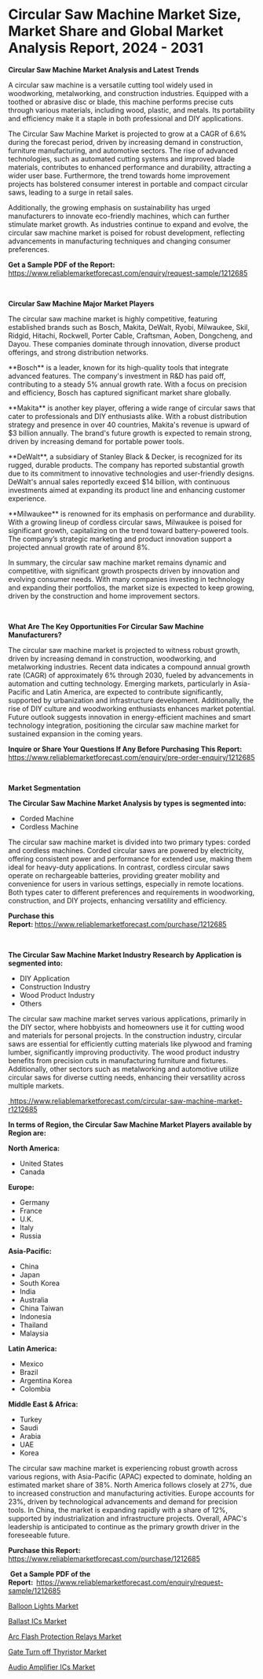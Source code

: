 <p><h1>Circular Saw Machine Market Size, Market Share and Global Market Analysis Report, 2024 - 2031</h1></p><p><strong>Circular Saw Machine Market Analysis and Latest Trends</strong></p>
<p><p>A circular saw machine is a versatile cutting tool widely used in woodworking, metalworking, and construction industries. Equipped with a toothed or abrasive disc or blade, this machine performs precise cuts through various materials, including wood, plastic, and metals. Its portability and efficiency make it a staple in both professional and DIY applications.</p><p>The Circular Saw Machine Market is projected to grow at a CAGR of 6.6% during the forecast period, driven by increasing demand in construction, furniture manufacturing, and automotive sectors. The rise of advanced technologies, such as automated cutting systems and improved blade materials, contributes to enhanced performance and durability, attracting a wider user base. Furthermore, the trend towards home improvement projects has bolstered consumer interest in portable and compact circular saws, leading to a surge in retail sales.</p><p>Additionally, the growing emphasis on sustainability has urged manufacturers to innovate eco-friendly machines, which can further stimulate market growth. As industries continue to expand and evolve, the circular saw machine market is poised for robust development, reflecting advancements in manufacturing techniques and changing consumer preferences.</p></p>
<p><strong>Get a Sample PDF of the Report:&nbsp;</strong> <a href="https://www.reliablemarketforecast.com/enquiry/request-sample/1212685?utm_campaign=1110&utm_medium=2&utm_source=Github&utm_content=ia&utm_term=06102024&utm_id=circular-saw-machine">https://www.reliablemarketforecast.com/enquiry/request-sample/1212685</a></p>
<p>&nbsp;</p>
<p><strong>Circular Saw Machine Major Market Players</strong></p>
<p><p>The circular saw machine market is highly competitive, featuring established brands such as Bosch, Makita, DeWalt, Ryobi, Milwaukee, Skil, Ridgid, Hitachi, Rockwell, Porter Cable, Craftsman, Aoben, Dongcheng, and Dayou. These companies dominate through innovation, diverse product offerings, and strong distribution networks.</p><p>**Bosch** is a leader, known for its high-quality tools that integrate advanced features. The company's investment in R&D has paid off, contributing to a steady 5% annual growth rate. With a focus on precision and efficiency, Bosch has captured significant market share globally.</p><p>**Makita** is another key player, offering a wide range of circular saws that cater to professionals and DIY enthusiasts alike. With a robust distribution strategy and presence in over 40 countries, Makita's revenue is upward of $3 billion annually. The brand's future growth is expected to remain strong, driven by increasing demand for portable power tools.</p><p>**DeWalt**, a subsidiary of Stanley Black & Decker, is recognized for its rugged, durable products. The company has reported substantial growth due to its commitment to innovative technologies and user-friendly designs. DeWalt's annual sales reportedly exceed $14 billion, with continuous investments aimed at expanding its product line and enhancing customer experience.</p><p>**Milwaukee** is renowned for its emphasis on performance and durability. With a growing lineup of cordless circular saws, Milwaukee is poised for significant growth, capitalizing on the trend toward battery-powered tools. The company’s strategic marketing and product innovation support a projected annual growth rate of around 8%.</p><p>In summary, the circular saw machine market remains dynamic and competitive, with significant growth prospects driven by innovation and evolving consumer needs. With many companies investing in technology and expanding their portfolios, the market size is expected to keep growing, driven by the construction and home improvement sectors.</p></p>
<p>&nbsp;</p>
<p><strong>What Are The Key Opportunities For Circular Saw Machine Manufacturers?</strong></p>
<p><p>The circular saw machine market is projected to witness robust growth, driven by increasing demand in construction, woodworking, and metalworking industries. Recent data indicates a compound annual growth rate (CAGR) of approximately 6% through 2030, fueled by advancements in automation and cutting technology. Emerging markets, particularly in Asia-Pacific and Latin America, are expected to contribute significantly, supported by urbanization and infrastructure development. Additionally, the rise of DIY culture and woodworking enthusiasts enhances market potential. Future outlook suggests innovation in energy-efficient machines and smart technology integration, positioning the circular saw machine market for sustained expansion in the coming years.</p></p>
<p><strong>Inquire or Share Your Questions If Any Before Purchasing This Report:</strong> <a href="https://www.reliablemarketforecast.com/enquiry/pre-order-enquiry/1212685?utm_campaign=1110&utm_medium=2&utm_source=Github&utm_content=ia&utm_term=06102024&utm_id=circular-saw-machine">https://www.reliablemarketforecast.com/enquiry/pre-order-enquiry/1212685</a></p>
<p>&nbsp;</p>
<p><strong>Market Segmentation</strong></p>
<p><strong>The Circular Saw Machine Market Analysis by types is segmented into:</strong></p>
<p><ul><li>Corded Machine</li><li>Cordless Machine</li></ul></p>
<p><p>The circular saw machine market is divided into two primary types: corded and cordless machines. Corded circular saws are powered by electricity, offering consistent power and performance for extended use, making them ideal for heavy-duty applications. In contrast, cordless circular saws operate on rechargeable batteries, providing greater mobility and convenience for users in various settings, especially in remote locations. Both types cater to different preferences and requirements in woodworking, construction, and DIY projects, enhancing versatility and efficiency.</p></p>
<p><strong>Purchase this Report:&nbsp;</strong><a href="https://www.reliablemarketforecast.com/purchase/1212685?utm_campaign=1110&utm_medium=2&utm_source=Github&utm_content=ia&utm_term=06102024&utm_id=circular-saw-machine">https://www.reliablemarketforecast.com/purchase/1212685</a></p>
<p>&nbsp;</p>
<p><strong>The Circular Saw Machine Market Industry Research by Application is segmented into:</strong></p>
<p><ul><li>DIY Application</li><li>Construction Industry</li><li>Wood Product Industry</li><li>Others</li></ul></p>
<p><p>The circular saw machine market serves various applications, primarily in the DIY sector, where hobbyists and homeowners use it for cutting wood and materials for personal projects. In the construction industry, circular saws are essential for efficiently cutting materials like plywood and framing lumber, significantly improving productivity. The wood product industry benefits from precision cuts in manufacturing furniture and fixtures. Additionally, other sectors such as metalworking and automotive utilize circular saws for diverse cutting needs, enhancing their versatility across multiple markets.</p></p>
<p><a href="https://www.reliablemarketforecast.com/circular-saw-machine-market-r1212685?utm_campaign=1110&utm_medium=2&utm_source=Github&utm_content=ia&utm_term=06102024&utm_id=circular-saw-machine">&nbsp;https://www.reliablemarketforecast.com/circular-saw-machine-market-r1212685</a></p>
<p><strong>In terms of Region, the Circular Saw Machine Market Players available by Region are:</strong></p>
<p>
    <p> <strong> North America: </strong>
        <ul>
            <li>United States</li>
            <li>Canada</li>
        </ul>
        </p> 
    <p> <strong> Europe: </strong>
        <ul>
            <li>Germany</li>
            <li>France</li>
            <li>U.K.</li>
            <li>Italy</li>
            <li>Russia</li>
        </ul>
        </p> 
    <p> <strong> Asia-Pacific: </strong>
        <ul>
            <li>China</li>
            <li>Japan</li>
            <li>South Korea</li>
            <li>India</li>
            <li>Australia</li>
            <li>China Taiwan</li>
            <li>Indonesia</li>
            <li>Thailand</li>
            <li>Malaysia</li>
        </ul>
        </p> 
    <p> <strong> Latin America: </strong>
        <ul>
            <li>Mexico</li>
            <li>Brazil</li>
            <li>Argentina Korea</li>
            <li>Colombia</li>
        </ul>
        </p> 
    <p> <strong> Middle East & Africa: </strong>
        <ul>
            <li>Turkey</li>
            <li>Saudi</li>
            <li>Arabia</li>
            <li>UAE</li>
            <li>Korea</li>
        </ul>
    </p>
    </p>
<p><p>The circular saw machine market is experiencing robust growth across various regions, with Asia-Pacific (APAC) expected to dominate, holding an estimated market share of 38%. North America follows closely at 27%, due to increased construction and manufacturing activities. Europe accounts for 23%, driven by technological advancements and demand for precision tools. In China, the market is expanding rapidly with a share of 12%, supported by industrialization and infrastructure projects. Overall, APAC's leadership is anticipated to continue as the primary growth driver in the foreseeable future.</p></p>
<p><strong>Purchase this Report: </strong><a href="https://www.reliablemarketforecast.com/purchase/1212685?utm_campaign=1110&utm_medium=2&utm_source=Github&utm_content=ia&utm_term=06102024&utm_id=circular-saw-machine">https://www.reliablemarketforecast.com/purchase/1212685</a></p>
<p>&nbsp;<strong>Get a Sample PDF of the Report:&nbsp;&nbsp;</strong><a href="https://www.reliablemarketforecast.com/enquiry/request-sample/1212685?utm_campaign=1110&utm_medium=2&utm_source=Github&utm_content=ia&utm_term=06102024&utm_id=circular-saw-machine">https://www.reliablemarketforecast.com/enquiry/request-sample/1212685</a></p>
<p><strong></strong></p>
<p><p><a href="https://github.com/WillieWoodard/Market-Research-Report-List-6/blob/main/balloon-lights-market.md?utm_campaign=1110&utm_medium=2&utm_source=Github&utm_content=ia&utm_term=06102024&utm_id=circular-saw-machine">Balloon Lights Market</a></p><p><a href="https://issuu.com/reportprime-2/docs/ballast-ics-market-size-2030.pptx_17d8269e4d1e59?utm_campaign=1110&utm_medium=2&utm_source=Github&utm_content=ia&utm_term=06102024&utm_id=circular-saw-machine">Ballast ICs Market</a></p><p><a href="https://www.linkedin.com/pulse/insights-arc-flash-protection-relays-market-size-which-expanding-valae?utm_campaign=1110&utm_medium=2&utm_source=Github&utm_content=ia&utm_term=06102024&utm_id=circular-saw-machine">Arc Flash Protection Relays Market</a></p><p><a href="https://www.linkedin.com/pulse/global-gate-turn-off-thyristor-market-landscape-future-trends-ia1je?utm_campaign=1110&utm_medium=2&utm_source=Github&utm_content=ia&utm_term=06102024&utm_id=circular-saw-machine">Gate Turn off Thyristor Market</a></p><p><a href="https://issuu.com/reportprime-2/docs/audio-amplifier-ics-market-size-203_f84ef95f2b61bf?utm_campaign=1110&utm_medium=2&utm_source=Github&utm_content=ia&utm_term=06102024&utm_id=circular-saw-machine">Audio Amplifier ICs Market</a></p></p>